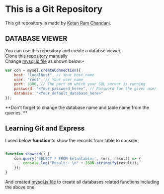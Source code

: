 # This is a Git Repository

This git repository is made by [Ketan Ram Chandani](https://github.com/Ketan1152/).

## DATABASE VIEWER

You can use this repository and create a databse viewer.\
Clone this repository manually\
Change [mysql.js file](https://github.com/Ketan1152/Express/blob/main/mysql.js) as shown below:-

```js
var con = mysql.createConnection({
    host: "localhost", // Your host_name
    user: "root", // Your user_name
    port: 3306, // The port on which your SQL server is running
    password: "<Your_password_here>", // Password for the given user
    database: "<Your_default_database_here>"
});
```

**Don't forget to change the database name and table name from the queries. **


## Learning Git and Express

I used below **function** to show the records from table to console.

```js

function showrcd() {
    con.query('SELECT * FROM ketantable;', (err, result) => {
        console.log("Result:- \n" + JSON.stringify(result));
    });
}

```

And created [mysql.js file](https://github.com/Ketan1152/Express/blob/main/mysql.js) to create all databases related functions including the above one.
